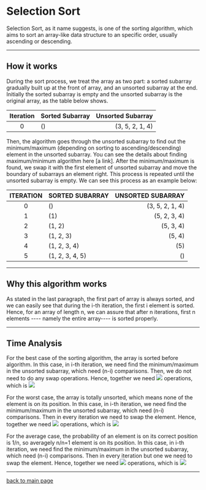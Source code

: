 # Selection Sort
Selection Sort, as it name suggests, is one of the sorting algorithm, which aims to sort an array-like data structure to an specific order, usually ascending or descending.

---
## How it works

During the sort process, we treat the array as two part: a sorted subarray gradually built up at the front of array, and an unsorted subarray at the end. Initially the sorted subarray is empty and the unsorted subarray is the original array, as the table below shows.

| Iteration  | Sorted Subarray  | Unsorted Subarray|
|   :---:    | :---             |          ---:    |
|0           | ()               | (3, 5, 2, 1, 4)  |

Then, the algorithm goes through the unsorted subarray to find out the minimum/maximum (depending on sorting to ascending/descending) element in the unsorted subarray. You can see the details about finding maximum/minimum algorithm here [a link]. After the minimum/maximum is found, we swap it with the first element of unsorted subarray and move the boundary of subarrays an element right. This process is repeated until the unsorted subarray is empty. We can see this process as an example below:

|  ITERATION  |  SORTED SUBARRAY  |  UNSORTED SUBARRAY  |
|   :---:     | :---              |        ---:         |
|0|	() |	(3, 5, 2, 1, 4)|
|1|	(1)	|  (5, 2, 3, 4)|
|2|  (1, 2)	|  (5, 3, 4)|
|3|	(1, 2, 3)|  	(5, 4)|
|4|	(1, 2, 3, 4)|	(5)|
|5|	(1, 2, 3, 4, 5)|	()|

---
## Why this algorithm works

As stated in the last paragraph, the first part of array is always sorted, and we can easily see that during the i-th iteration, the first i element is sorted. Hence, for an array of length n, we can assure that after n iterations, first n elements ---- namely the entire array---- is sorted properly.

---
## Time Analysis

For the best case of the sorting algorithm, the array is sorted before algorithm. In this case, in i-th iteration, we need find the minimum/maximum in the unsorted subarray, which need (n-i) comparisons. Then, we do not need to do any swap operations. Hence, together we need <img src="https://render.githubusercontent.com/render/math?math=\sum_{i=1} ^{n}(n-i) = \cfrac{n(n-1)}{2}"> operations, which is <img src="https://render.githubusercontent.com/render/math?math=O(n^2)">

For the worst case, the array is totally unsorted, which means none of the element is on its position. In this case, in i-th iteration, we need find the minimum/maximum in the unsorted subarray, which need (n-i) comparisons. Then in every iteration we need to swap the element. Hence, together we need <img src="https://render.githubusercontent.com/render/math?math=\sum_{i=1} ^{n}(n-i+1) = \cfrac{n(n+1)}{2}"> operations, which is <img src="https://render.githubusercontent.com/render/math?math=O(n^2)">

For the average case, the probability of an element is on its correct position is 1/n, so averagely n/n=1 element is on its position. In this case, in i-th iteration, we need find the minimum/maximum in the unsorted subarray, which need (n-i) comparisons. Then in every iteration but one we need to swap the element. Hence, together we need <img src="https://render.githubusercontent.com/render/math?math=\sum_{i=1} ^{n}(n-i+1) - 1 = \cfrac{n(n+1)}{2} - 1"> operations, which is <img src="https://render.githubusercontent.com/render/math?math=O(n^2)">

---
[back to main page](https://excalibur021.github.io/CAT125R/)